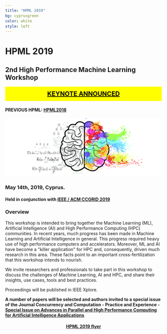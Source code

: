 ```yaml
---
title: "HPML 2019"
bg: cyprusgreen
color: white
style: left
---
```


# HPML 2019

## 2nd High Performance Machine Learning Workshop

<div style="background-color: #FFFF00 ; padding: 10px; border: 1px solid yellow; font-size: 20px; font-weight: bold; color: black;">
<center>
<a href="https://hpml2019.github.io/#keynote" style="color:black">KEYNOTE ANNOUNCED</a>
</center>
</div>

#### PREVIOUS HPML: <a href="https://hpml2018.github.io/">HPML2018</a>

<div style="text-align:center;">
  <p>
    <img src="img/cerebro.png"/>
  </p>
</div>

### May 14th, 2019, Cyprus.

#### Held in conjunction with <a href="http://www.ccgrid2019.org/">IEEE / ACM CCGRID 2019</a>

### Overview

This workshop is intended to bring together the Machine Learning (ML), Artificial Intelligence (AI) and High
Performance Computing (HPC) communities. In recent years, much progress has
been made in Machine Learning and Artificial Intelligence in general. This progress
required heavy use of high performance computers and accelerators.
Moreover, ML and AI have become a "killer application" for HPC and, consequently,
driven much research in this area. These facts point to an important
cross-fertilization that this workshop intends to nourish.

We invite researchers and professionals to take part in this workshop to discuss
the challenges of Machine Learning, AI and HPC, and share their insights, use
cases, tools and best practices.

Proceedings will be published in IEEE Xplore.

**A number of papers will be selected and authors invited to a special issue of the Journal Concurrency and Computation - Practice and Experience - <a href="http://www.cc-pe.net/journalinfo/issues/2019.html#HPML2019">Special Issue on Advances in Parallel and High Performance Computing for Artificial Intelligence Applications</a>**

<center>
<h4> <a href="https://hpml2019.github.io/HPML2019flyer.pdf">HPML 2019 flyer</a> </h4>
</center>
